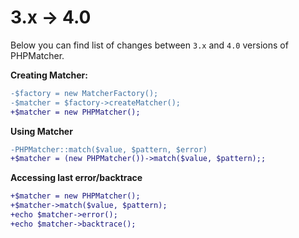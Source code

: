 # 3.x -> 4.0 

Below you can find list of changes between `3.x` and `4.0` versions of PHPMatcher.

**Creating Matcher:** 
```diff
-$factory = new MatcherFactory();
-$matcher = $factory->createMatcher();
+$matcher = new PHPMatcher();
```

**Using Matcher**
```diff
-PHPMatcher::match($value, $pattern, $error)
+$matcher = (new PHPMatcher())->match($value, $pattern);;
```

**Accessing last error/backtrace**
```diff
+$matcher = new PHPMatcher();
+$matcher->match($value, $pattern);
+echo $matcher->error();
+echo $matcher->backtrace();
```